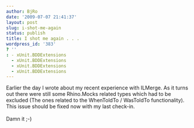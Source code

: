 ```yaml
---
author: BjRo
date: '2009-07-07 21:41:37'
layout: post
slug: i-shot-me-again
status: publish
title: I shot me again . . .
wordpress_id: '383'
? ''
: - xUnit.BDDExtensions
  - xUnit.BDDExtensions
  - xUnit.BDDExtensions
  - xUnit.BDDExtensions
---
```


Earlier the day I wrote about my recent experience with ILMerge. As it
turns out there were still some Rhino.Mocks related types which had to
be excluded (The ones related to the WhenToldTo / WasToldTo
functionality). This issue should be fixed now with my last check-in. \
 \
Damn it ;-)
